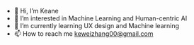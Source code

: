 - 👋 Hi, I’m Keane
- 👀 I’m interested in Machine Learning and Human-centric AI
- 🌱 I’m currently learning UX design and Machine learning
- 📫 How to reach me keweizhang00@gmail.com

<!---
wristy/wristy is a ✨ special ✨ repository because its `README.md` (this file) appears on your GitHub profile.
You can click the Preview link to take a look at your changes.
--->
